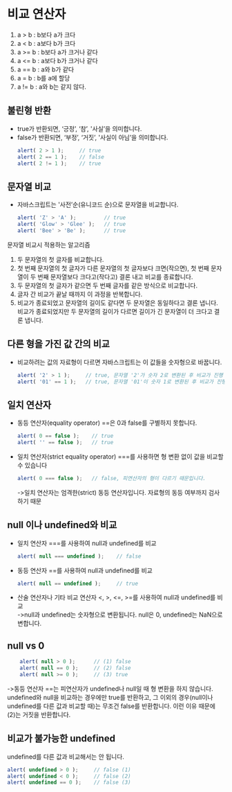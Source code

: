 # 비교 연산자
1. a > b : b보다 a가 크다
2. a < b : a보다 b가 크다
3. a >= b : b보다 a가 크거나 같다
4. a <= b : a보다 b가 크거나 같다
5. a == b : a와 b가 같다
6. a = b : b를 a에 할당
7. a != b : a와 b는 같지 않다.


## 불린형 반환
- true가 반환되면, ‘긍정’, ‘참’, '사실’을 의미합니다.
- false가 반환되면, ‘부정’, ‘거짓’, '사실이 아님’을 의미합니다.
    ```js
    alert( 2 > 1 );     // true
    alert( 2 == 1 );    // false
    alert( 2 != 1 );    // true
    ```


## 문자열 비교
- 자바스크립트는 '사전’순(유니코드 순)으로 문자열을 비교합니다.
    ```js
    alert( 'Z' > 'A' );         // true
    alert( 'Glow' > 'Glee' );   // true
    alert( 'Bee' > 'Be' );      // true
    ```

문자열 비교시 적용하는 알고리즘<br>
1. 두 문자열의 첫 글자를 비교합니다.
2. 첫 번째 문자열의 첫 글자가 다른 문자열의 첫 글자보다 크면(작으면), 첫 번째 문자열이 두 번째 문자열보다 크다고(작다고) 결론 내고 비교를 종료합니다.
3. 두 문자열의 첫 글자가 같으면 두 번째 글자를 같은 방식으로 비교합니다.
4. 글자 간 비교가 끝날 때까지 이 과정을 반복합니다.
5. 비교가 종료되었고 문자열의 길이도 같다면 두 문자열은 동일하다고 결론 냅니다. 비교가 종료되었지만 두 문자열의 길이가 다르면 길이가 긴 문자열이 더 크다고 결론 냅니다.


## 다른 형을 가진 값 간의 비교
- 비교하려는 값의 자료형이 다르면 자바스크립트는 이 값들을 숫자형으로 바꿉니다.
    ```js
    alert( '2' > 1 );     // true, 문자열 '2'가 숫자 2로 변환된 후 비교가 진행
    alert( '01' == 1 );   // true, 문자열 '01'이 숫자 1로 변환된 후 비교가 진행
    ```


## 일치 연산자
- 동등 연산자(equality operator) ==은 0과 false를 구별하지 못합니다.
    ```js
    alert( 0 == false );    // true
    alert( '' == false );   // true
    ```
- 일치 연산자(strict equality operator) ===를 사용하면 형 변환 없이 값을 비교할 수 있습니다
    ```js
    alert( 0 === false );   // false, 피연산자의 형이 다르기 때문입니다.
    ```
    ->일치 연산자는 엄격한(strict) 동등 연산자입니다. 자료형의 동등 여부까지 검사하기 때문


## null 이나 undefined와 비교
- 일치 연산자 ===를 사용하여 null과 undefined를 비교
    ```js
    alert( null === undefined );    // false
    ```
- 동등 연산자 ==를 사용하여 null과 undefined를 비교
    ```js
    alert( null == undefined );     // true
    ```
- 산술 연산자나 기타 비교 연산자 <, >, <=, >=를 사용하여 null과 undefined를 비교<br>
->null과 undefined는 숫자형으로 변환됩니다. null은 0, undefined는 NaN으로 변합니다.


## null vs 0
```js
    alert( null > 0 );      // (1) false
    alert( null == 0 );     // (2) false
    alert( null >= 0 );     // (3) true
```
->동등 연산자 ==는 피연산자가 undefined나 null일 때 형 변환을 하지 않습니다. undefined와 null을 비교하는 경우에만 true를 반환하고, 그 이외의 경우(null이나 undefined를 다른 값과 비교할 때)는 무조건 false를 반환합니다. 이런 이유 때문에 (2)는 거짓을 반환합니다.

## 비교가 불가능한 undefined
undefined를 다른 값과 비교해서는 안 됩니다.
```js
alert( undefined > 0 );     // false (1)
alert( undefined < 0 );     // false (2)
alert( undefined == 0 );    // false (3)
```
